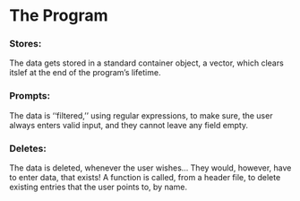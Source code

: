 # The Program

### Stores:

The data gets stored in a standard container object, a vector, which clears itslef at the end of the program’s lifetime.

### Prompts:

The data is ‘‘filtered,’’ using regular expressions, to make sure, the user always enters valid input, and they cannot leave any field empty.

### Deletes:

The data is deleted, whenever the user wishes… They would, however, have to enter data, that exists! A function is called, from a header file, to delete existing entries that the user points to, by name.
